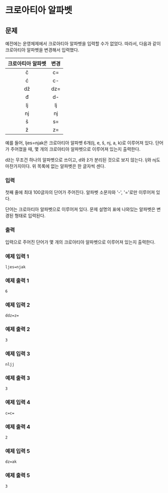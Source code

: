 # 크로아티아 알파벳

## 문제
예전에는 운영체제에서 크로아티아 알파벳을 입력할 수가 없었다. 따라서, 다음과 같이 크로아티아 알파벳을 변경해서 입력했다.

| 크로아티아 알파벳 | 변경 |
|:------------:|:----:|
| č | c= |
| ć | c- |
| dž | dz= |
| đ | d- |
| lj | lj |
| nj | nj |
| š | s= |
| ž | z= |

예를 들어, ljes=njak은 크로아티아 알파벳 6개(lj, e, š, nj, a, k)로 이루어져 있다. 단어가 주어졌을 때, 몇 개의 크로아티아 알파벳으로 이루어져 있는지 출력한다.

dž는 무조건 하나의 알파벳으로 쓰이고, d와 ž가 분리된 것으로 보지 않는다. lj와 nj도 마찬가지이다. 위 목록에 없는 알파벳은 한 글자씩 센다.

### 입력
첫째 줄에 최대 100글자의 단어가 주어진다. 알파벳 소문자와 '-', '='로만 이루어져 있다.

단어는 크로아티아 알파벳으로 이루어져 있다. 문제 설명의 표에 나와있는 알파벳은 변경된 형태로 입력된다.

### 출력
입력으로 주어진 단어가 몇 개의 크로아티아 알파벳으로 이루어져 있는지 출력한다.

### 예제 입력 1
```
ljes=njak
```

### 예제 출력 1
```
6
```

### 예제 입력 2
```
ddz=z=
```

### 예제 출력 2
```
3
```

### 예제 입력 3
```
nljj
```

### 예제 출력 3
```
3
```

### 예제 입력 4
```
c=c=
```

### 예제 출력 4
```
2
```

### 예제 입력 5
```
dz=ak
```

### 예제 출력 5
```
3
```
